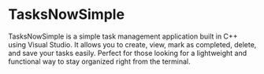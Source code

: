 # TasksNowSimple
TasksNowSimple is a simple task management application built in C++ using Visual Studio. It allows you to create, view, mark as completed, delete, and save your tasks easily. Perfect for those looking for a lightweight and functional way to stay organized right from the terminal.
